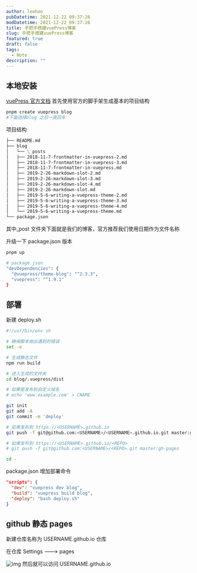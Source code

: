 ```yaml
---
author: leohoo
pubDatetime: 2021-12-22 09:37:26
modDatetime: 2021-12-22 09:37:26
title: 手把手搭建vuePress博客
slug: 手把手搭建vuePress博客
featured: true
draft: false
tags:
  - Note
description: ""
---
```


## 本地安装

[vuePress 官方文档](https://v1.vuepress.vuejs.org/zh)
首先使用官方的脚手架生成基本的项目结构

```bash
pnpm create vuepress blog
#下面选择blog 之后一直回车
```

项目结构

```md
├── README.md
├── blog
│   └── \_posts
│   ├── 2018-11-7-frontmatter-in-vuepress-2.md
│   ├── 2018-11-7-frontmatter-in-vuepress-3.md
│   ├── 2018-11-7-frontmatter-in-vuepress.md
│   ├── 2019-2-26-markdown-slot-2.md
│   ├── 2019-2-26-markdown-slot-3.md
│   ├── 2019-2-26-markdown-slot-4.md
│   ├── 2019-2-26-markdown-slot.md
│   ├── 2019-5-6-writing-a-vuepress-theme-2.md
│   ├── 2019-5-6-writing-a-vuepress-theme-3.md
│   ├── 2019-5-6-writing-a-vuepress-theme-4.md
│   └── 2019-5-6-writing-a-vuepress-theme.md
└── package.json
```

其中\_post 文件夹下面就是我们的博客，官方推荐我们使用日期作为文件名称

升级一下 package.json 版本

```bash
pnpm up

# package.json
"devDependencies": {
  "@vuepress/theme-blog": "^2.3.3",
  "vuepress": "^1.9.1"
}
```

## 部署

新建 deploy.sh

```bash
#!/usr/bin/env sh

# 确保脚本抛出遇到的错误
set -e

# 生成静态文件
npm run build

# 进入生成的文件夹
cd blog/.vuepress/dist

# 如果是发布到自定义域名
# echo 'www.example.com' > CNAME

git init
git add -A
git commit -m 'deploy'

# 如果发布到 https://<USERNAME>.github.io
git push -f git@github.com:<USERNAME>/<USERNAME>.github.io.git master:gh-pages

# 如果发布到 https://<USERNAME>.github.io/<REPO>
# git push -f git@github.com:<USERNAME>/<REPO>.git master:gh-pages

cd -

```

package.json 增加部署命令

```json
"scripts": {
  "dev": "vuepress dev blog",
  "build": "vuepress build blog",
  "deploy": "bash deploy.sh"
}
```

## github 静态 pages

新建仓库名称为 USERNAME.github.io 仓库

在仓库 Settings ---> pages

![img](@assets/images/141406.png)
然后就可以访问 USERNAME.github.io
